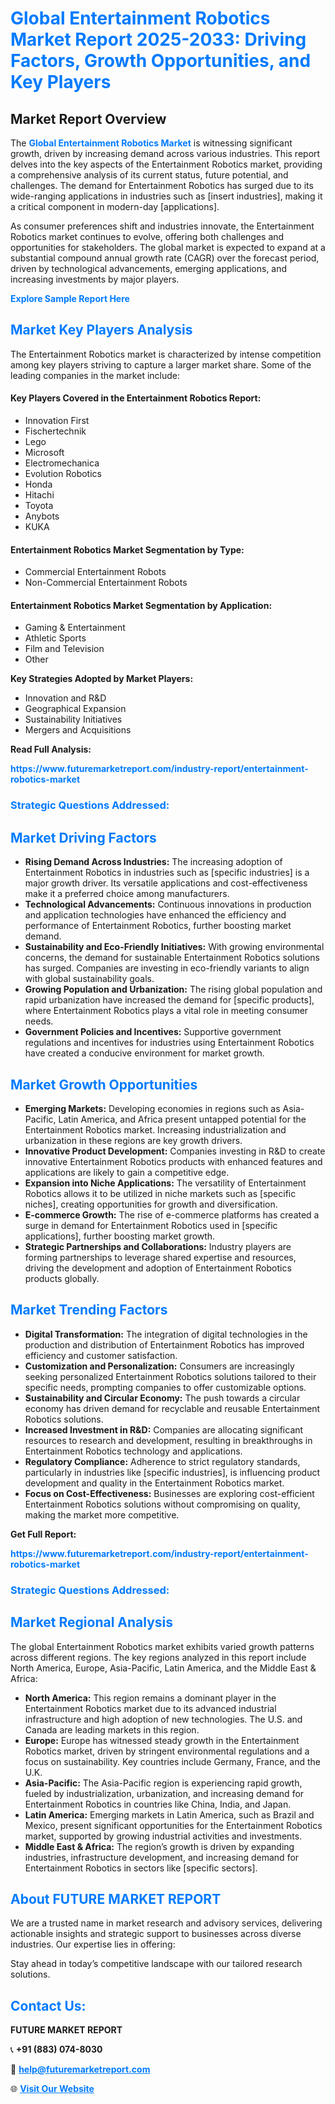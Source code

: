 <h1 style="color: #007BFF;">Global Entertainment Robotics Market Report 2025-2033: Driving Factors, Growth Opportunities, and Key Players</h1>

<section id="overview">
<h2>Market Report Overview</h2>
<p>The <a href="https://www.futuremarketreport.com/industry-report/entertainment-robotics-market" style="color: #007BFF; text-decoration: none;"><strong>Global Entertainment Robotics Market</strong></a> is witnessing significant growth, driven by increasing demand across various industries. This report delves into the key aspects of the Entertainment Robotics market, providing a comprehensive analysis of its current status, future potential, and challenges. The demand for Entertainment Robotics has surged due to its wide-ranging applications in industries such as [insert industries], making it a critical component in modern-day [applications].</p>
<p>As consumer preferences shift and industries innovate, the Entertainment Robotics market continues to evolve, offering both challenges and opportunities for stakeholders. The global market is expected to expand at a substantial compound annual growth rate (CAGR) over the forecast period, driven by technological advancements, emerging applications, and increasing investments by major players.</p>
</section>

<section id="overview">
<p><a href="https://www.futuremarketreport.com/request-sample/reportId=44138" style="color: #007BFF; text-decoration: none;"><strong>Explore Sample Report Here</strong></a></p>
</section>

<section id="key-players">
<h2 style="color: #007BFF;">Market Key Players Analysis</h2>
<p>The Entertainment Robotics market is characterized by intense competition among key players striving to capture a larger market share. Some of the leading companies in the market include:</p>
<h4>Key Players Covered in the Entertainment Robotics Report:</h4>
<ul><li>Innovation First</li><li>Fischertechnik</li><li>Lego</li><li>Microsoft</li><li>Electromechanica</li><li>Evolution Robotics</li><li>Honda</li><li>Hitachi</li><li>Toyota</li><li>Anybots</li><li>KUKA</li></ul>
<h4>Entertainment Robotics Market Segmentation by Type:</h4>
<ul><li>Commercial Entertainment Robots</li><li>Non-Commercial Entertainment Robots</li></ul>

<h4>Entertainment Robotics Market Segmentation by Application:</h4>
<ul><li>Gaming &amp; Entertainment</li><li>Athletic Sports</li><li>Film and Television</li><li>Other</li></ul>
<p><strong>Key Strategies Adopted by Market Players:</strong></p>
<ul>
<li>Innovation and R&D</li>
<li>Geographical Expansion</li>
<li>Sustainability Initiatives</li>
<li>Mergers and Acquisitions</li>
</ul>
</section>

<section>
<p><strong>Read Full Analysis: </strong></p><a href="https://www.futuremarketreport.com/industry-report/entertainment-robotics-market" style="color: #007BFF; text-decoration: none;"><strong>https://www.futuremarketreport.com/industry-report/entertainment-robotics-market</strong></a>
<h3 style="color: #007BFF;">Strategic Questions Addressed:</h3>
</section>

<section id="driving-factors">
<h2 style="color: #007BFF;">Market Driving Factors</h2>
<ul>
<li><strong>Rising Demand Across Industries:</strong> The increasing adoption of Entertainment Robotics in industries such as [specific industries] is a major growth driver. Its versatile applications and cost-effectiveness make it a preferred choice among manufacturers.</li>
<li><strong>Technological Advancements:</strong> Continuous innovations in production and application technologies have enhanced the efficiency and performance of Entertainment Robotics, further boosting market demand.</li>
<li><strong>Sustainability and Eco-Friendly Initiatives:</strong> With growing environmental concerns, the demand for sustainable Entertainment Robotics solutions has surged. Companies are investing in eco-friendly variants to align with global sustainability goals.</li>
<li><strong>Growing Population and Urbanization:</strong> The rising global population and rapid urbanization have increased the demand for [specific products], where Entertainment Robotics plays a vital role in meeting consumer needs.</li>
<li><strong>Government Policies and Incentives:</strong> Supportive government regulations and incentives for industries using Entertainment Robotics have created a conducive environment for market growth.</li>
</ul>
</section>

<section id="growth-opportunities">
<h2 style="color: #007BFF;">Market Growth Opportunities</h2>
<ul>
<li><strong>Emerging Markets:</strong> Developing economies in regions such as Asia-Pacific, Latin America, and Africa present untapped potential for the Entertainment Robotics market. Increasing industrialization and urbanization in these regions are key growth drivers.</li>
<li><strong>Innovative Product Development:</strong> Companies investing in R&D to create innovative Entertainment Robotics products with enhanced features and applications are likely to gain a competitive edge.</li>
<li><strong>Expansion into Niche Applications:</strong> The versatility of Entertainment Robotics allows it to be utilized in niche markets such as [specific niches], creating opportunities for growth and diversification.</li>
<li><strong>E-commerce Growth:</strong> The rise of e-commerce platforms has created a surge in demand for Entertainment Robotics used in [specific applications], further boosting market growth.</li>
<li><strong>Strategic Partnerships and Collaborations:</strong> Industry players are forming partnerships to leverage shared expertise and resources, driving the development and adoption of Entertainment Robotics products globally.</li>
</ul>
</section>

<section id="trending-factors">
<h2 style="color: #007BFF;">Market Trending Factors</h2>
<ul>
<li><strong>Digital Transformation:</strong> The integration of digital technologies in the production and distribution of Entertainment Robotics has improved efficiency and customer satisfaction.</li>
<li><strong>Customization and Personalization:</strong> Consumers are increasingly seeking personalized Entertainment Robotics solutions tailored to their specific needs, prompting companies to offer customizable options.</li>
<li><strong>Sustainability and Circular Economy:</strong> The push towards a circular economy has driven demand for recyclable and reusable Entertainment Robotics solutions.</li>
<li><strong>Increased Investment in R&D:</strong> Companies are allocating significant resources to research and development, resulting in breakthroughs in Entertainment Robotics technology and applications.</li>
<li><strong>Regulatory Compliance:</strong> Adherence to strict regulatory standards, particularly in industries like [specific industries], is influencing product development and quality in the Entertainment Robotics market.</li>
<li><strong>Focus on Cost-Effectiveness:</strong> Businesses are exploring cost-efficient Entertainment Robotics solutions without compromising on quality, making the market more competitive.</li>
</ul>
</section>

<section>
<p><strong>Get Full Report: </strong></p><a href="https://www.futuremarketreport.com/industry-report/entertainment-robotics-market" style="color: #007BFF; text-decoration: none;"><strong>https://www.futuremarketreport.com/industry-report/entertainment-robotics-market</strong></a>
<h3 style="color: #007BFF;">Strategic Questions Addressed:</h3>
</section>


<section id="regional-analysis">
<h2 style="color: #007BFF;">Market Regional Analysis</h2>
<p>The global Entertainment Robotics market exhibits varied growth patterns across different regions. The key regions analyzed in this report include North America, Europe, Asia-Pacific, Latin America, and the Middle East & Africa:</p>
<ul>
<li><strong>North America:</strong> This region remains a dominant player in the Entertainment Robotics market due to its advanced industrial infrastructure and high adoption of new technologies. The U.S. and Canada are leading markets in this region.</li>
<li><strong>Europe:</strong> Europe has witnessed steady growth in the Entertainment Robotics market, driven by stringent environmental regulations and a focus on sustainability. Key countries include Germany, France, and the U.K.</li>
<li><strong>Asia-Pacific:</strong> The Asia-Pacific region is experiencing rapid growth, fueled by industrialization, urbanization, and increasing demand for Entertainment Robotics in countries like China, India, and Japan.</li>
<li><strong>Latin America:</strong> Emerging markets in Latin America, such as Brazil and Mexico, present significant opportunities for the Entertainment Robotics market, supported by growing industrial activities and investments.</li>
<li><strong>Middle East & Africa:</strong> The region’s growth is driven by expanding industries, infrastructure development, and increasing demand for Entertainment Robotics in sectors like [specific sectors].</li>
</ul>
</section>

<footer>
<h2 style="color: #007BFF;">About FUTURE MARKET REPORT</h2>
<p>We are a trusted name in market research and advisory services, delivering actionable insights and strategic support to businesses across diverse industries. Our expertise lies in offering:</p>

<p>Stay ahead in today’s competitive landscape with our tailored research solutions.</p>

<h2 style="color: #007BFF;">Contact Us:</h2>
<p><strong>FUTURE MARKET REPORT</strong></p>
<p>📞 <strong>+91 (883) 074-8030</strong></p>
<p>📧 <strong><a href="mailto:help@futuremarketreport.com" style="color: #007BFF;">help@futuremarketreport.com</a></strong></p>
<p>🌐 <strong><a href="https://www.futuremarketreport.com/" style="color: #007BFF;">Visit Our Website</a></strong></p>
</footer>